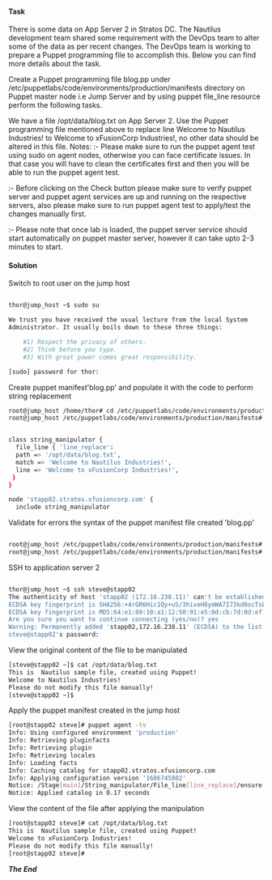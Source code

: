 #### Task

There is some data on App Server 2 in Stratos DC. The Nautilus development team shared some requirement with the DevOps team to alter some of the data as per recent changes. The DevOps team is working to prepare a Puppet programming file to accomplish this. Below you can find more details about the task.



Create a Puppet programming file blog.pp under /etc/puppetlabs/code/environments/production/manifests directory on Puppet master node i.e Jump Server and by using puppet file_line resource perform the following tasks.

We have a file /opt/data/blog.txt on App Server 2. Use the Puppet programming file mentioned above to replace line Welcome to Nautilus Industries! to Welcome to xFusionCorp Industries!, no other data should be altered in this file.
Notes: :- Please make sure to run the puppet agent test using sudo on agent nodes, otherwise you can face certificate issues. In that case you will have to clean the certificates first and then you will be able to run the puppet agent test.

:- Before clicking on the Check button please make sure to verify puppet server and puppet agent services are up and running on the respective servers, also please make sure to run puppet agent test to apply/test the changes manually first.

:- Please note that once lab is loaded, the puppet server service should start automatically on puppet master server, however it can take upto 2-3 minutes to start.



#### Solution

Switch to root user on the jump host

```bash

thor@jump_host ~$ sudo su

We trust you have received the usual lecture from the local System
Administrator. It usually boils down to these three things:

    #1) Respect the privacy of others.
    #2) Think before you type.
    #3) With great power comes great responsibility.

[sudo] password for thor: 
```

Create puppet manifest'blog.pp' and populate it with the code to perform string replacement

```bash
root@jump_host /home/thor# cd /etc/puppetlabs/code/environments/production/manifests
root@jump_host /etc/puppetlabs/code/environments/production/manifests# vi blog.pp


class string_manipulator {
  file_line { 'line_replace':
  path => '/opt/data/blog.txt',
  match => 'Welcome to Nautilus Industries!',
  line => 'Welcome to xFusionCorp Industries!',
 }
}

node 'stapp02.stratos.xfusioncorp.com' {
  include string_manipulator
```

Validate for errors the syntax of the puppet manifest file created 'blog.pp'

```bash

root@jump_host /etc/puppetlabs/code/environments/production/manifests# puppet parser validate blog.pp 
root@jump_host /etc/puppetlabs/code/environments/production/manifests# 
```

SSH to application server 2

```bash

thor@jump_host ~$ ssh steve@stapp02
The authenticity of host 'stapp02 (172.16.238.11)' can't be established.
ECDSA key fingerprint is SHA256:+4rGR6Hic1Qy+uS/3hiveH8ymWA7I73kd8ocTsLbBsY.
ECDSA key fingerprint is MD5:64:e1:89:10:a1:12:50:91:e5:0d:cb:7d:0d:ef:6c:d6.
Are you sure you want to continue connecting (yes/no)? yes
Warning: Permanently added 'stapp02,172.16.238.11' (ECDSA) to the list of known hosts.
steve@stapp02's password: 
```

View the original content of the file to be manipulated

```bash
[steve@stapp02 ~]$ cat /opt/data/blog.txt
This is  Nautilus sample file, created using Puppet!
Welcome to Nautilus Industries!
Please do not modify this file manually!
[steve@stapp02 ~]$ 
```

Apply the puppet manifest created in the jump host

```bash
[root@stapp02 steve]# puppet agent -tv
Info: Using configured environment 'production'
Info: Retrieving pluginfacts
Info: Retrieving plugin
Info: Retrieving locales
Info: Loading facts
Info: Caching catalog for stapp02.stratos.xfusioncorp.com
Info: Applying configuration version '1686745802'
Notice: /Stage[main]/String_manipulator/File_line[line_replace]/ensure: created
Notice: Applied catalog in 0.17 seconds
```

View the content of the file after applying the manipulation

```bash
[root@stapp02 steve]# cat /opt/data/blog.txt
This is  Nautilus sample file, created using Puppet!
Welcome to xFusionCorp Industries!
Please do not modify this file manually!
[root@stapp02 steve]# 
```

***The End***


